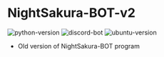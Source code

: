 # NightSakura-BOT-v2
![python-version](https://img.shields.io/badge/python-==3.10.8-green.svg) ![discord-bot](https://img.shields.io/badge/bot-<=2k-purple) ![ubuntu-version](https://img.shields.io/badge/ubuntu-=22.04-red)

- Old version of NightSakura-BOT program
